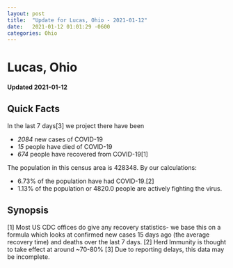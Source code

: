 ```yaml
---
layout: post
title:  "Update for Lucas, Ohio - 2021-01-12"
date:   2021-01-12 01:01:29 -0600
categories: Ohio
---
```


# Lucas, Ohio
#### Updated 2021-01-12

## Quick Facts

In the last 7 days[3] we project there have been
- *2084* new cases of COVID-19
- *15* people have died of COVID-19
- *674* people have recovered from COVID-19[1]

The population in this census area is 428348. By our calculations:
- 6.73% of the population have had COVID-19.[2]
- 1.13% of the population or 4820.0 people are actively fighting the virus.

## Synopsis




[1] Most US CDC offices do give any recovery statistics- we base this on a formula which looks at confirmed new cases
15 days ago (the average recovery time) and deaths over the last 7 days.
[2] Herd Immunity is thought to take effect at around ~70-80%
[3] Due to reporting delays, this data may be incomplete. 
    